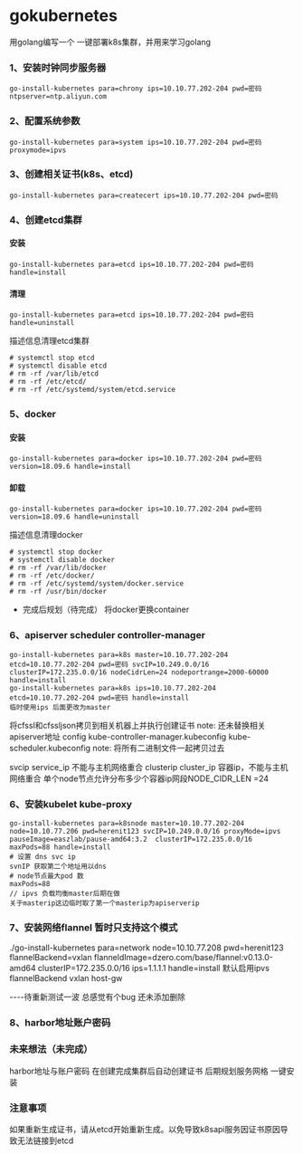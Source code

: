 # gokubernetes
用golang编写一个 一键部署k8s集群，并用来学习golang

### 1、安装时钟同步服务器
    go-install-kubernetes para=chrony ips=10.10.77.202-204 pwd=密码 ntpserver=ntp.aliyun.com

### 2、配置系统参数
    go-install-kubernetes para=system ips=10.10.77.202-204 pwd=密码 proxymode=ipvs

### 3、创建相关证书(k8s、etcd)
    go-install-kubernetes para=createcert ips=10.10.77.202-204 pwd=密码

### 4、创建etcd集群
#### 安装
    go-install-kubernetes para=etcd ips=10.10.77.202-204 pwd=密码 handle=install

#### 清理
    go-install-kubernetes para=etcd ips=10.10.77.202-204 pwd=密码 handle=uninstall

描述信息清理etcd集群

    # systemctl stop etcd 
    # systemctl disable etcd
    # rm -rf /var/lib/etcd
    # rm -rf /etc/etcd/
    # rm -rf /etc/systemd/system/etcd.service

### 5、docker
#### 安装
    go-install-kubernetes para=docker ips=10.10.77.202-204 pwd=密码 version=18.09.6 handle=install

#### 卸载
    go-install-kubernetes para=docker ips=10.10.77.202-204 pwd=密码 version=18.09.6 handle=uninstall

描述信息清理docker

    # systemctl stop docker 
    # systemctl disable docker
    # rm -rf /var/lib/docker
    # rm -rf /etc/docker/
    # rm -rf /etc/systemd/system/docker.service
    # rm -rf /usr/bin/docker

- 完成后规划（待完成）
将docker更换container

### 6、apiserver scheduler controller-manager
    go-install-kubernetes para=k8s master=10.10.77.202-204  etcd=10.10.77.202-204 pwd=密码 svcIP=10.249.0.0/16 clusterIP=172.235.0.0/16 nodeCidrLen=24 nodeportrange=2000-60000 handle=install 
    go-install-kubernetes para=k8s ips=10.10.77.202-204  etcd=10.10.77.202-204 pwd=密码 handle=install 
    临时使用ips 后面更改为master

将cfssl和cfssljson拷贝到相关机器上并执行创建证书
note: 还未替换相关apiserver地址  config kube-controller-manager.kubeconfig kube-scheduler.kubeconfig
note: 将所有二进制文件一起拷贝过去

svcip service_ip 不能与主机网络重合
clusterip  cluster_ip  容器ip，不能与主机网络重合
单个node节点允许分布多少个容器ip网段NODE_CIDR_LEN =24

### 6、安装kubelet kube-proxy
    go-install-kubernetes para=k8snode master=10.10.77.202-204 node=10.10.77.206 pwd=herenit123 svcIP=10.249.0.0/16 proxyMode=ipvs pauseImage=easzlab/pause-amd64:3.2  clusterIP=172.235.0.0/16 maxPods=88 handle=install
    # 设置 dns svc ip
    svnIP 获取第二个地址用以dns
    # node节点最大pod 数
    maxPods=88 
    // ipvs 负载均衡master后期在做
    关于masterip这边临时取了第一个masterip为apiserverip

### 7、安装网络flannel 暂时只支持这个模式
  ./go-install-kubernetes para=network node=10.10.77.208 pwd=herenit123 flannelBackend=vxlan flanneldImage=dzero.com/base/flannel:v0.13.0-amd64 clusterIP=172.235.0.0/16 ips=1.1.1.1 handle=install
默认启用ipvs
flannelBackend vxlan host-gw

----待重新测试一波 总感觉有个bug 还未添加删除

### 8、harbor地址账户密码

### 未来想法（未完成）
harbor地址与账户密码 在创建完成集群后自动创建证书
后期规划服务网格 一键安装
### 注意事项

如果重新生成证书，请从etcd开始重新生成。以免导致k8sapi服务因证书原因导致无法链接到etcd
